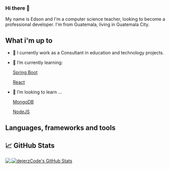 ### Hi there 👋

My name is Edson and I'm a computer science teacher, looking to become a professional developer. I'm from Guatemala, living in Guatemala City. 

## What i'm up to

- 🔭 I currently work as a Consultant in education and technology projects.
- 🌱 I’m currently learning:
 
  [Spring Boot](https://spring.io/projects/spring-boot)
  
  [React](https://reactjs.org)

- 🤔 I’m looking to learn ...
  
  [MongoDB](https://www.mongodb.com)
  
  [NodeJS](https://nodejs.ort)
  

## Languages, frameworks and tools

## &#x1f4c8; GitHub Stats

<a href="https://github.com/nsdonato/dejerzcode">
  <img align="center" src="https://github-readme-stats.vercel.app/api/top-langs/?username=dejerzcode&hide=CSS,tex&title_color=70a5fd&text_color=38bdae&icon_color=bf91f3&bg_color=1a1b27&langs_count=3" />
</a>
<a href="https://github.com/nsdonato/dejerzcode">
  <img align="center" src="https://github-readme-stats.vercel.app/api?username=dejerzcode&show_icons=true&line_height=27&count_private=true&title_color=70a5fd&text_color=38bdae&icon_color=bf91f3&bg_color=1a1b27&theme=tokyonight" alt="dejerzCode's GitHub Stats" />
</a>


[1.1]: http://i.imgur.com/0o48UoR.png (github icon with padding)

<!-- icons without padding -->

[1.2]: http://i.imgur.com/9I6NRUm.png (github icon without padding)
[2.2]: https://raw.githubusercontent.com/nsdonato/nsdonato/master/linkedin-3-16.png (LinkedIn icon without padding)

<!-- Resources -->
<!-- Icons: https://simpleicons.org/ -->
<!-- GitHub Stats: https://github.com/anuraghazra/github-readme-stats -->
<!-- Emojis: https://emojipedia.org/emoji/ -->
<!-- HTML Emojis: https://www.fileformat.info/index.htm -->
<!-- Shields: https://shields.io/ -->
<!-- Awesome GitHub Profile README: https://github.com/abhisheknaiidu/awesome-github-profile-readme -->

<!--
**dejerzCode/dejerzCode** is a ✨ _special_ ✨ repository because its `README.md` (this file) appears on your GitHub profile.

Here are some ideas to get you started:

- 🔭 I’m currently working on ...
- 🌱 I’m currently learning ...
- 👯 I’m looking to collaborate on ...
- 🤔 I’m looking for help with ...
- 💬 Ask me about ...
- 📫 How to reach me: ...
- 😄 Pronouns: ...
- ⚡ Fun fact: ...
-->
